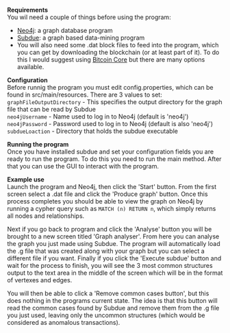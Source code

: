 **Requirements**  
You wil need a couple of things before using the program:  
- [Neo4j](https://neo4j.com/): a graph database program
- [Subdue](https://github.com/gromgull/subdue): a graph based data-mining program
- You will also need some .dat block files to feed into the program, which you can get by downloading the blockchain (or at least part of it). To do this I would suggest using [Bitcoin Core](https://bitcoin.org/en/bitcoin-core/) but there are many options available.  

**Configuration**  
Before runnig the program you must edit config.properties, which can be found in src/main/resources. There are 3 values to set:  
`graphFileOutputDirectory` - This specifies the output directory for the graph file that can be read by Subdue  
`neo4jUsername` - Name used to log in to Neo4j (default is 'neo4j')  
`neo4jPassword` - Password used to log in to Neo4j (default is also 'neo4j')  
`subdueLoaction` - Directory that holds the subdue executable

**Running the program**  
Once you have installed subdue and set your configuration fields you are ready to run the program. To do this you need to run the main method. After that you can use the GUI to interact with the program.  

**Example use**  
Launch the program and Neo4j, then click the 'Start' button. From the first screen select a .dat file and click the 'Produce graph' button. Once this process completes you should be able to view the graph on Neo4j by running a cypher query such as `MATCH (n) RETURN n`, which simply returns all nodes and relationships.  

Next if you go back to program and click the 'Analyse' button you will be brought to a new screen titled 'Graph analyser'. From here you can analyse the graph you just made using Subdue. The program will automatically load the .g file that was created along with your graph but you can select a different file if you want. Finally if you click the 'Execute subdue' button and wait for the process to finish, you will see the 3 most common structures output to the text area in the middle of the screen which will be in the format of vertexes and edges.  

You will then be able to click a 'Remove common cases button', but this does nothing in the programs current state. The idea is that this button will read the common cases found by Subdue and remove them from the .g file you just used, leaving only the uncommon structures (which would be considered as anomalous transactions).

